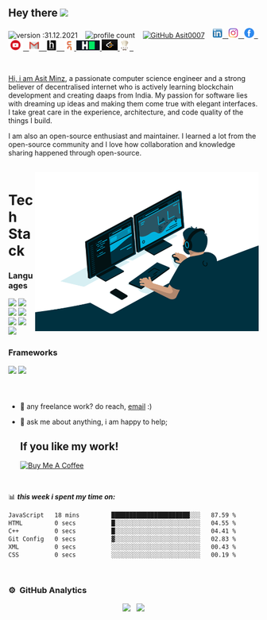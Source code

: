 ## Hey there <img src="https://media.giphy.com/media/hvRJCLFzcasrR4ia7z/giphy.gif" width="25px"> 
![version :31.12.2021](https://img.shields.io/badge/Version-31--12--2021-blue) &nbsp;&nbsp; ![profile count](https://komarev.com/ghpvc/?username=Asit0007&color=red) &nbsp;&nbsp; [![GitHub Asit0007](https://img.shields.io/github/followers/Asit0007?label=follow&style=social)](https://github.com/Asit0007) &nbsp;&nbsp; <a href="https://www.linkedin.com/in/asitminz/"><img height="20" src="./images/linkedin.png"> &nbsp; <a href="https://www.instagram.com/asitminz/"><img height="20" src="./images/download.png"> &nbsp; <a href="https://www.facebook.com/asit.minz.7/"><img height="20" src="./images/fb png.png"> &nbsp; <a href="https://www.youtube.com/channel/UCYF2HM8RAeTsdHdKJjH2FXQ?sub_confirmation=1"><img height="21" src="./images/youtube.png"> &nbsp; <a href="mailto:asitminz007@gmail.com"><img height="20" src="./images/Gmail-Logo.png"> &nbsp;&nbsp; <a href="https://www.hackerearth.com/@asitminz0"><img height="20" src="./images/hackerearth.jpeg"> &nbsp;&nbsp; <a href="https://www.codingninjas.com/codestudio/profile/ca349519-04ca-4c61-95f4-94f46de8f928"><img height="19" src="./images/cn.jpeg"> <a href="https://www.hackerrank.com/asitminz007"> <img height="20" src="./images/hr.png"> <a href="https://leetcode.com/asitminz007/"><img height="22" width="32" src="./images/lc.png"> <a href="https://www.codechef.com/users/asitminz"> <img height="20" src="./images/cc.png"> &nbsp;




<br/>
  
<p>  
  
Hi, i am [Asit Minz]("#"), a passionate computer science engineer and a strong believer of decentralised internet who is actively learning blockchain development and creating daaps from India. My passion for software lies with dreaming up ideas and making them come true with elegant interfaces. I take great care in the experience, architecture, and code quality of the things I build.

I am also an open-source enthusiast and maintainer. I learned a lot from the open-source community and I love how collaboration and knowledge sharing happened through open-source.
  
</p>
<br/>

<img align="right" alt="GIF" src="./images/code.gif" width="450" height="320" />

# Tech Stack

### Languages
<img src="https://img.shields.io/badge/HTML5-E34F26?style=for-the-badge&logo=html5&logoColor=white"> <img  src="https://img.shields.io/badge/CSS3-1572B6?style=for-the-badge&logo=css3&logoColor=white"> <img src="https://img.shields.io/badge/Java-e11e21?style=for-the-badge&logo=java&logoColor=white"> <img src="https://img.shields.io/badge/Python-3776AB?style=for-the-badge&logo=python&logoColor=white"> <img  src="https://img.shields.io/badge/JavaScript-F7DF1E?style=for-the-badge&logo=javascript&logoColor=black"> <img src="https://img.shields.io/badge/C%2B%2B-00599C?style=for-the-badge&logo=C%2B%2B&logoColor=white"> <img src="https://img.shields.io/badge/MySQL-00000F?style=for-the-badge&logo=mysql&logoColor=white">  

### Frameworks
<img src="https://img.shields.io/badge/Visual%20Studio%20Code-007ACC?style=for-the-badge&logo=Visual%20Studio%20Code&logoColor=white"> <img src="https://img.shields.io/badge/Bootstrap-563D7C?style=for-the-badge&logo=bootstrap&logoColor=white"> 

<br/>

###

- 💼 any freelance work? do reach, [email](mailto:asitminz007@gmail.com) :)
- 💬 ask me about anything, i am happy to help;
  
  ## If you like my work!
  
  <a href="https://www.buymeacoffee.com/Asit" target="_blank"><img src="https://cdn.buymeacoffee.com/buttons/default-orange.png" alt="Buy Me A Coffee" height="41" width="174"></a>

<br/>

📊 ***this week i spent my time on:***
<!--START_SECTION:waka-->

```text
JavaScript   18 mins         ██████████████████████░░░   87.59 %
HTML         0 secs          █░░░░░░░░░░░░░░░░░░░░░░░░   04.55 %
C++          0 secs          █░░░░░░░░░░░░░░░░░░░░░░░░   04.41 %
Git Config   0 secs          ▓░░░░░░░░░░░░░░░░░░░░░░░░   02.83 %
XML          0 secs          ░░░░░░░░░░░░░░░░░░░░░░░░░   00.43 %
CSS          0 secs          ░░░░░░░░░░░░░░░░░░░░░░░░░   00.19 %
```

<!--END_SECTION:waka-->

<br/>
  
### ⚙️ &nbsp;GitHub Analytics
<link rel="stylesheet" type="text/css" href="/styles.css" />
<p class="selector" align="center">
<ahref="https://github.com/Asit0007">
  <img height="190em" class="first_image" src="https://github-readme-stats-eight-theta.vercel.app/api?username=Asit0007&show_icons=true&theme=algolia"/> &nbsp; <img height="160em" class="second_image" src="https://github-readme-stats-eight-theta.vercel.app/api/top-langs/?username=Asit0007&layout=compact&langs_count=10&theme=algolia"/>
</a>
</p>
  
<br/>




<!---
Asit0007/Asit0007 is a ✨ special ✨ repository because its `README.md` (this file) appears on your GitHub profile.
You can click the Preview link to take a look at your changes.
--->
